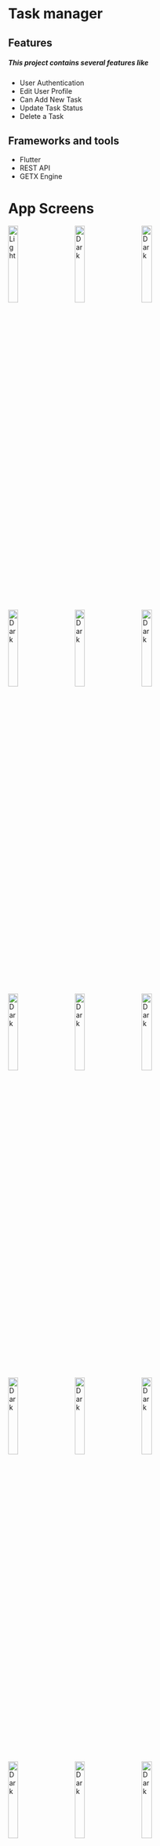 # Task manager

  Features
  ---
  ##### This project contains several features like
  * User Authentication
  * Edit User Profile
  * Can Add New Task
  * Update Task Status
  * Delete a Task

  Frameworks and tools
  ---
  * Flutter
  * REST API
  * GETX Engine
# App Screens

<p align="start">
  <img alt="Light" src="https://github.com/Zihadul-Islam-Fahim/task_manager_by_GetX/assets/82943440/8f44b2c3-4e8b-4e72-a7ec-e79084e0a27c" width="20%">
&nbsp; &nbsp; &nbsp; &nbsp;
  <img alt="Dark" src="https://github.com/Zihadul-Islam-Fahim/task_manager_by_GetX/assets/82943440/1e69acb5-de72-4403-bfce-cb7ab5f384c8" width="20%">
  &nbsp; &nbsp; &nbsp; &nbsp;

   <img alt="Dark" src="https://github.com/Zihadul-Islam-Fahim/task_manager_by_GetX/assets/82943440/2ddb6b0a-c4df-4df8-af85-055442cdf0ae" width="20%">
  &nbsp; &nbsp; &nbsp; &nbsp;

   <img alt="Dark" src="https://github.com/Zihadul-Islam-Fahim/task_manager_by_GetX/assets/82943440/9247293a-5b89-423c-9115-fecc34756b2e" width="20%">
  &nbsp; &nbsp; &nbsp; &nbsp;

   <img alt="Dark" src="https://github.com/Zihadul-Islam-Fahim/task_manager_by_GetX/assets/82943440/a60b9a5f-15df-41fd-8344-a463f5e9dc5f" width="20%">
  &nbsp; &nbsp; &nbsp; &nbsp;

   <img alt="Dark" src="https://github.com/Zihadul-Islam-Fahim/task_manager_by_GetX/assets/82943440/8b392051-bd9d-405a-8b49-8ddb44636a93" width="20%">
  &nbsp; &nbsp; &nbsp; &nbsp;

   <img alt="Dark" src="https://github.com/Zihadul-Islam-Fahim/task_manager_by_GetX/assets/82943440/501ddc23-c2ca-4a46-a75a-1e17a0ccb342" width="20%">
  &nbsp; &nbsp; &nbsp; &nbsp;

   <img alt="Dark" src="https://github.com/Zihadul-Islam-Fahim/task_manager_by_GetX/assets/82943440/2908a860-12e3-4dc5-a7e1-d6a483417cce" width="20%">
  &nbsp; &nbsp; &nbsp; &nbsp;

  <img alt="Dark" src="https://github.com/Zihadul-Islam-Fahim/task_manager_by_GetX/assets/82943440/35fafc95-e865-4456-9dbf-b4cfa81892e7" width="20%">
  &nbsp; &nbsp; &nbsp; &nbsp;

  <img alt="Dark" src="https://github.com/Zihadul-Islam-Fahim/task_manager_by_GetX/assets/82943440/39ae8323-2269-46c6-bb55-f5be6ac12314" width="20%">
  &nbsp; &nbsp; &nbsp; &nbsp;

  <img alt="Dark" src="https://github.com/Zihadul-Islam-Fahim/task_manager_by_GetX/assets/82943440/0db7d867-8f05-44e8-96df-3b8951ece035" width="20%">
  &nbsp; &nbsp; &nbsp; &nbsp;

  <img alt="Dark" src="https://github.com/Zihadul-Islam-Fahim/task_manager_by_GetX/assets/82943440/4ef47e70-6f57-4723-a30a-f4c327be8775" width="20%">
  &nbsp; &nbsp; &nbsp; &nbsp;

  <img alt="Dark" src="https://github.com/Zihadul-Islam-Fahim/task_manager_by_GetX/assets/82943440/8d71dadb-e7c3-4d55-8067-d60cf0dd8ef9" width="20%">
  &nbsp; &nbsp; &nbsp; &nbsp;

  <img alt="Dark" src="https://github.com/Zihadul-Islam-Fahim/task_manager_by_GetX/assets/82943440/6a8236a2-7518-4d2e-a022-0ec8301a6814" width="20%">
  &nbsp; &nbsp; &nbsp; &nbsp;

  <img alt="Dark" src="https://github.com/Zihadul-Islam-Fahim/task_manager_by_GetX/assets/82943440/462ebbda-8b1b-4f34-a7ee-2d9b33362363" width="20%">
  &nbsp; &nbsp; &nbsp; &nbsp;

  <img alt="Dark" src="https://github.com/Zihadul-Islam-Fahim/task_manager_by_GetX/assets/82943440/49b57418-bcd5-4ebc-a663-c627fc20c3fd" width="20%">
  &nbsp; &nbsp; &nbsp; &nbsp;

  <img alt="Dark" src="https://github.com/Zihadul-Islam-Fahim/task_manager_by_GetX/assets/82943440/38bdb74e-9394-4863-93b5-a352720a646d" width="20%">
  &nbsp; &nbsp; &nbsp; &nbsp;


</p>



